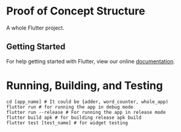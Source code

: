 # Proof of Concept Structure

A whole Flutter project.

## Getting Started

For help getting started with Flutter, view our online
[documentation](https://flutter.io/).

# Running, Building, and Testing
```angular2html
cd [app_name] # It could be {adder, word_counter, whole_app)
flutter run # for running the app in debug mode
flutter run --release # For running the app in release mode
flutter build apk # for building release apk build
flutter test [test_name] # for widget testing
```